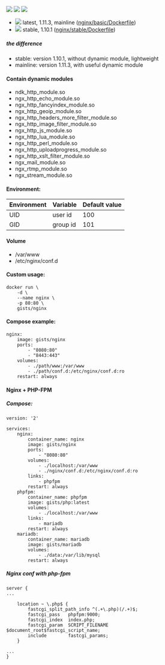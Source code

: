 ![](https://img.shields.io/docker/stars/gists/nginx.svg) ![](https://img.shields.io/docker/pulls/gists/nginx.svg) ![](https://img.shields.io/badge/Alpine-3.4-brightgreen.svg)

- ![](https://img.shields.io/badge/NGINX-1.11.3-brightgreen.svg) latest, 1.11.3, mainline ([nginx/basic/Dockerfile](https://github.com/iHavee/dockerfiles/blob/master/nginx/basic/Dockerfile))
- ![](https://img.shields.io/badge/NGINX-1.10.1-brightgreen.svg) stable, 1.10.1 ([nginx/stable/Dockerfile](https://github.com/iHavee/dockerfiles/blob/master/nginx/stable/Dockerfile))


##### the difference

- stable: version 1.10.1, without dynamic module, lightweight
- mainline: version 1.11.3, with useful dynamic module

#### Contain dynamic modules

- ndk_http_module.so
- ngx_http_echo_module.so
- ngx_http_fancyindex_module.so
- ngx_http_geoip_module.so
- ngx_http_headers_more_filter_module.so
- ngx_http_image_filter_module.so
- ngx_http_js_module.so
- ngx_http_lua_module.so
- ngx_http_perl_module.so
- ngx_http_uploadprogress_module.so
- ngx_http_xslt_filter_module.so
- ngx_mail_module.so
- ngx_rtmp_module.so
- ngx_stream_module.so

#### Environment:

| Environment | Variable | Default value |
|-------------|----------|---------------|
| UID         | user id  | 100           |
| GID         | group id | 101           |

#### Volume

- /var/www
- /etc/nginx/conf.d

#### Custom usage:

    docker run \
        -d \
        --name nginx \
        -p 80:80 \
        gists/nginx

#### Compose example:

    nginx:
        image: gists/nginx
        ports:
            - "8080:80"
            - "8443:443"
        volumes:
            - ./path/www:/var/www
            - ./path/conf.d:/etc/nginx/conf.d:ro
        restart: always

#### Nginx + PHP-FPM

##### Compose:

    version: '2'

    services:
        nginx:
            container_name: nginx
            image: gists/nginx
            ports:
                - "8080:80"
            volumes:
                - ./localhost:/var/www
                - ./nginx/conf.d:/etc/nginx/conf.d:ro
            links:
                - phpfpm
            restart: always
        phpfpm:
            container_name: phpfpm
            image: gists/php:latest
            volumes:
                - ./localhost:/var/www
            links:
                - mariadb
            restart: always
        mariadb:
            container_name: mariadb
            image: gists/mariadb
            volumes:
                - ./data:/var/lib/mysql
            restart: always

##### Nginx conf with php-fpm

    server {
    ...

        location ~ \.php$ {
            fastcgi_split_path_info ^(.+\.php)(/.+)$;
            fastcgi_pass   phpfpm:9000;
            fastcgi_index  index.php;
            fastcgi_param  SCRIPT_FILENAME $document_root$fastcgi_script_name;
            include        fastcgi_params;
        }

    ...
    }
